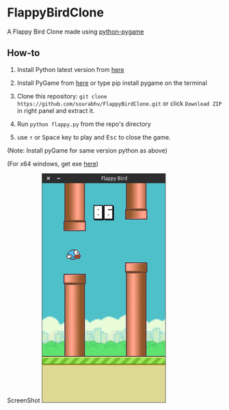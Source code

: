 FlappyBirdClone
===============

A Flappy Bird Clone made using [python-pygame][1]

How-to
------

1. Install Python latest version from [here](https://www.python.org/download/releases/)

2. Install PyGame from [here](http://www.pygame.org/download.shtml) or type pip install pygame on the terminal  

3. Clone this repository: `git clone https://github.com/sourabhv/FlappyBirdClone.git` or click `Download ZIP` in right panel and extract it.
 
4. Run `python flappy.py` from the repo's directory

5. use <kbd>&uarr;</kbd> or <kbd>Space</kbd> key to play and <kbd>Esc</kbd> to close the game.

  (Note: Install pyGame for same version python as above)

  (For x64 windows, get exe [here](http://www.lfd.uci.edu/~gohlke/pythonlibs/#pygame))

ScreenShot
![Flappy Bird](screenshot1.png)

[1]: http://www.pygame.org
